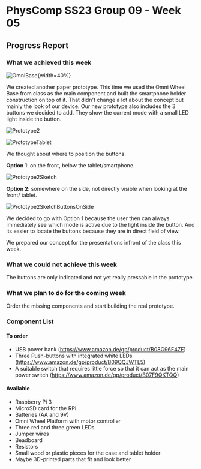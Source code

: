 # PhysComp SS23 Group 09 - Week 05

## Progress Report

### What we achieved this week

![OmniBase](Figures/omniBase.jpg){width=40%}  


We created another paper prototype. This time we used the Omni Wheel Base from class as the main component and built the smartphone holder construction on top of it. That didn't change a lot about the concept but mainly the look of our device. Our new prototype also includes the 3 buttons we decided to add. They show the current mode with a small LED light inside the button. 

![Prototype2](Figures/prototype-2.jpg)

![PrototypeTablet](Figures/prototype-2-tablet.jpg)


We thought about where to position the buttons.  

**Option 1**:  on the front, below the tablet/smartphone.  

![Prototype2Sketch](Figures/prototype-2-sketch.jpg) 

**Option 2**:  somewhere on the side, not directly visible when looking at the front/ tablet.   

![Prototype2SketchButtonsOnSide](Figures/prototype-2-sketch-buttonOnSide.jpg)

We decided to go with Option 1 because the user then can always immediately see which mode is active due to the light inside the button. And its easier to locate the buttons because they are in direct field of view.

We prepared our concept for the presentations infront of the class this week.  
 

### What we could not achieve this week

The buttons are only indicated and not yet really pressable in the prototype.

### What we plan to do for the coming week

Order the missing components and start building the real prototype.


### Component List

#### To order
* USB power bank (https://www.amazon.de/gp/product/B08G96F4ZF)
* Three Push-buttons with integrated white LEDs (https://www.amazon.de/gp/product/B09QQJWTL5)
* A suitable switch that requires little force so that it can act as the main power switch (https://www.amazon.de/gp/product/B07F9QKTQQ)

#### Available
* Raspberry Pi 3
* MicroSD card for the RPi
* Batteries (AA and 9V)
* Omni Wheel Platform with motor controller
* Three red and three green LEDs
* Jumper wires
* Beadboard
* Resistors
* Small wood or plastic pieces for the case and tablet holder
* Maybe 3D-printed parts that fit and look better

